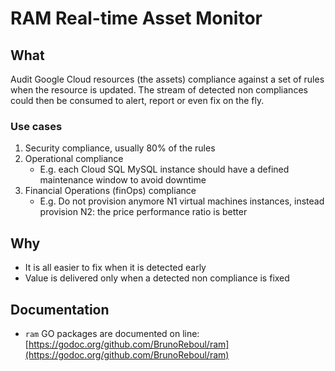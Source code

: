 # RAM Real-time Asset Monitor

## What

Audit Google Cloud resources (the assets) compliance against a set of rules when the resource is updated. The stream of detected non compliances could then be consumed to alert, report or even fix on the fly.

### Use cases

1. Security compliance, usually 80% of the rules
2. Operational compliance
   - E.g. each Cloud SQL MySQL instance should have a defined maintenance window to avoid downtime
3. Financial Operations (finOps) compliance
   - E.g. Do not provision anymore N1 virtual machines instances, instead provision N2: the price performance ratio is better

## Why

- It is all easier to fix when it is detected early
- Value is delivered only when a detected non compliance is fixed

## Documentation

- `ram` GO packages are documented on line: [https://godoc.org/github.com/BrunoReboul/ram](https://godoc.org/github.com/BrunoReboul/ram)
